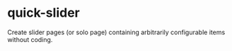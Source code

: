 quick-slider
============

Create slider pages (or solo page) containing arbitrarily configurable items without coding.
